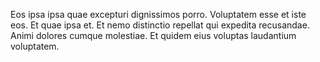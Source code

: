 Eos ipsa ipsa quae excepturi dignissimos porro. Voluptatem esse et iste eos. Et quae ipsa et. Et nemo distinctio repellat qui expedita recusandae. Animi dolores cumque molestiae. Et quidem eius voluptas laudantium voluptatem.